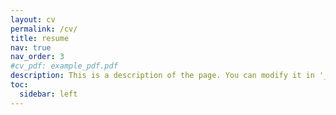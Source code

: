 ```yaml
---
layout: cv
permalink: /cv/
title: resume
nav: true
nav_order: 3
#cv_pdf: example_pdf.pdf
description: This is a description of the page. You can modify it in '_pages/cv.md'. You can also change or remove the top pdf download button.
toc:
  sidebar: left
---
```


